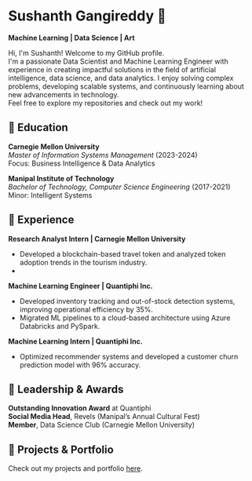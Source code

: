 # Sushanth Gangireddy 🐠

**Machine Learning | Data Science | Art**

Hi, I'm Sushanth! Welcome to my GitHub profile.  
I'm a passionate Data Scientist and Machine Learning Engineer with experience in creating impactful solutions in the field of artificial intelligence, data science, and data analytics. I enjoy solving complex problems, developing scalable systems, and continuously learning about new advancements in technology.  
Feel free to explore my repositories and check out my work!

## 🔹 Education
**Carnegie Mellon University**  
*Master of Information Systems Management* (2023-2024)  
Focus: Business Intelligence & Data Analytics

**Manipal Institute of Technology**  
*Bachelor of Technology, Computer Science Engineering* (2017-2021)  
Minor: Intelligent Systems

## 🔹 Experience

**Research Analyst Intern | Carnegie Mellon University**  
- Developed a blockchain-based travel token and analyzed token adoption trends in the tourism industry.
- 
**Machine Learning Engineer | Quantiphi Inc.**  
- Developed inventory tracking and out-of-stock detection systems, improving operational efficiency by 35%.  
- Migrated ML pipelines to a cloud-based architecture using Azure Databricks and PySpark.

**Machine Learning Intern | Quantiphi Inc.**  
- Optimized recommender systems and developed a customer churn prediction model with 96% accuracy.

## 🔹 Leadership & Awards
**Outstanding Innovation Award** at Quantiphi  
**Social Media Head**, Revels (Manipal’s Annual Cultural Fest)  
**Member**, Data Science Club (Carnegie Mellon University)

## 🔹 Projects & Portfolio
Check out my projects and portfolio [here](https://sushanth128.github.io/).
